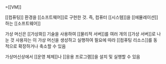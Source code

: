 =[[VM]]

[[컴퓨팅]] 환경을 [[소프트웨어]]로 구현한 것.
즉, 컴퓨터 [[시스템]]을 [[에뮬레이션]]하는 [[소프트웨어]]

가상 머신은 [[가상화]] 기술을 사용하여 [[물리적 서버]]를 여러 개의 [[가상 서버]]로 나눈 것
사용자는 이 가상 머신을 생성하고 실행하여 필요에 따라 [[컴퓨팅 리소스]]를 동적으로 확장하거나 축소할 수 있음

가상머신상에서 [[운영 체제]]나 [[응용 프로그램]]을 설치 및 실행할 수 있음
